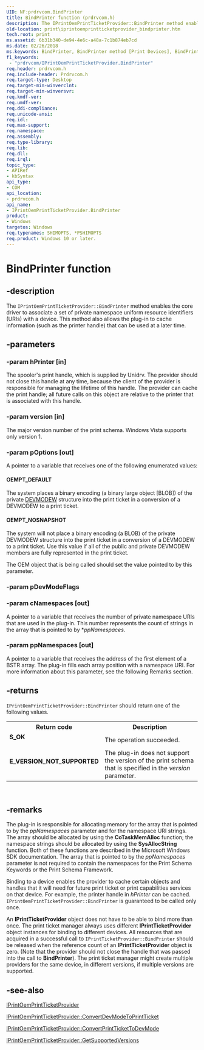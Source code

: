 ```yaml
---
UID: NF:prdrvcom.BindPrinter
title: BindPrinter function (prdrvcom.h)
description: The IPrintOemPrintTicketProvider::BindPrinter method enables the core driver to associate a set of private namespace uniform resource identifiers (URIs) with a device.
old-location: print\iprintoemprintticketprovider_bindprinter.htm
tech.root: print
ms.assetid: 6b31b340-de94-4e6c-a48a-7c1b874eb7cd
ms.date: 02/26/2018
ms.keywords: BindPrinter, BindPrinter method [Print Devices], BindPrinter method [Print Devices], IPrintOemPrintTicketProvider interface, IPrintOemPrintTicketProvider interface [Print Devices], BindPrinter method, IPrintOemPrintTicketProvider::BindPrinter, prdrvcom/IPrintOemPrintTicketProvider::BindPrinter, print.iprintoemprintticketprovider_bindprinter, print_ticket-package_14890643-fabb-4e03-8d1e-08a6ff7f1c9c.xml
f1_keywords:
 - "prdrvcom/IPrintOemPrintTicketProvider.BindPrinter"
req.header: prdrvcom.h
req.include-header: Prdrvcom.h
req.target-type: Desktop
req.target-min-winverclnt:
req.target-min-winversvr:
req.kmdf-ver:
req.umdf-ver:
req.ddi-compliance:
req.unicode-ansi:
req.idl:
req.max-support:
req.namespace:
req.assembly:
req.type-library:
req.lib:
req.dll:
req.irql:
topic_type:
- APIRef
- kbSyntax
api_type:
- COM
api_location:
- prdrvcom.h
api_name:
- IPrintOemPrintTicketProvider.BindPrinter
product:
- Windows
targetos: Windows
req.typenames: SHIMOPTS, *PSHIMOPTS
req.product: Windows 10 or later.
---
```


# BindPrinter function


## -description


The <code>IPrintOemPrintTicketProvider::BindPrinter</code> method enables the core driver to associate a set of private namespace uniform resource identifiers (URIs) with a device. This method also allows the plug-in to cache information (such as the printer handle) that can be used at a later time.


## -parameters




### -param hPrinter [in]

The spooler's print handle, which is supplied by Unidrv. The provider should not close this handle at any time, because the client of the provider is responsible for managing the lifetime of this handle. The provider can cache the print handle; all future calls on this object are relative to the printer that is associated with this handle.


### -param version [in]

The major version number of the print schema. Windows Vista supports only version 1.


### -param pOptions [out]

A pointer to a variable that receives one of the following enumerated values:





#### OEMPT_DEFAULT

The system places a binary encoding (a binary large object [BLOB]) of the private <a href="https://docs.microsoft.com/windows/desktop/api/wingdi/ns-wingdi-_devicemodew">DEVMODEW</a> structure into the print ticket in a conversion of a DEVMODEW to a print ticket.



#### OEMPT_NOSNAPSHOT

The system will not place a binary encoding (a BLOB) of the private DEVMODEW structure into the print ticket in a conversion of a DEVMODEW to a print ticket. Use this value if all of the public and private DEVMODEW members are fully represented in the print ticket.

The OEM object that is being called should set the value pointed to by this parameter.


### -param pDevModeFlags




### -param cNamespaces [out]

A pointer to a variable that receives the number of private namespace URIs that are used in the plug-in. This number represents the count of strings in the array that is pointed to by *<i>ppNamespaces</i>.


### -param ppNamespaces [out]

A pointer to a variable that receives the address of the first element of a BSTR array. The plug-in fills each array position with a namespace URI. For more information about this parameter, see the following Remarks section.


## -returns



<code>IPrintOemPrintTicketProvider::BindPrinter</code> should return one of the following values.

<table>
<tr>
<th>Return code</th>
<th>Description</th>
</tr>
<tr>
<td width="40%">
<dl>
<dt><b>S_OK</b></dt>
</dl>
</td>
<td width="60%">
The operation succeeded.

</td>
</tr>
<tr>
<td width="40%">
<dl>
<dt><b>E_VERSION_NOT_SUPPORTED</b></dt>
</dl>
</td>
<td width="60%">
The plug-in does not support the version of the print schema that is specified in the <i>version</i> parameter.

</td>
</tr>
</table>
 




## -remarks



The plug-in is responsible for allocating memory for the array that is pointed to by the <i>ppNamespaces</i> parameter and for the namespace URI strings. The array should be allocated by using the <b>CoTaskMemAlloc</b> function; the namespace strings should be allocated by using the <b>SysAllocString</b> function. Both of these functions are described in the Microsoft Windows SDK documentation. The array that is pointed to by the <i>ppNamespaces</i> parameter is not required to contain the namespaces for the Print Schema Keywords or the Print Schema Framework.

Binding to a device enables the provider to cache certain objects and handles that it will need for future print ticket or print capabilities services on that device. For example, the printer handle in <i>hPrinter</i> can be cached. <code>IPrintOemPrintTicketProvider::BindPrinter</code> is guaranteed to be called only once.

An <b>IPrintTicketProvider</b> object does not have to be able to bind more than once. The print ticket manager always uses different <b>IPrintTicketProvider</b> object instances for binding to different devices. All resources that are acquired in a successful call to <code>IPrintTicketProvider::BindPrinter</code> should be released when the reference count of an <b>IPrintTicketProvider</b> object is zero. (Note that the provider should not close the handle that was passed into the call to <b>BindPrinter</b>). The print ticket manager might create multiple providers for the same device, in different versions, if multiple versions are supported.




## -see-also




<a href="https://docs.microsoft.com/windows-hardware/drivers/ddi/prcomoem/nn-prcomoem-iprintoemprintticketprovider">IPrintOemPrintTicketProvider</a>



<a href="https://docs.microsoft.com/previous-versions/windows/hardware/drivers/ff553161(v=vs.85)">IPrintOemPrintTicketProvider::ConvertDevModeToPrintTicket</a>



<a href="https://docs.microsoft.com/windows-hardware/drivers/ddi/prcomoem/nf-prcomoem-iprintoemprintticketprovider-convertprinttickettodevmode">IPrintOemPrintTicketProvider::ConvertPrintTicketToDevMode</a>



<a href="https://docs.microsoft.com/windows-hardware/drivers/ddi/prcomoem/nf-prcomoem-iprintoemprintticketprovider-getsupportedversions">IPrintOemPrintTicketProvider::GetSupportedVersions</a>
 

 

